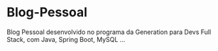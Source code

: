 # Blog-Pessoal
Blog Pessoal desenvolvido no programa da Generation para Devs Full Stack, com Java, Spring Boot, MySQL ...
